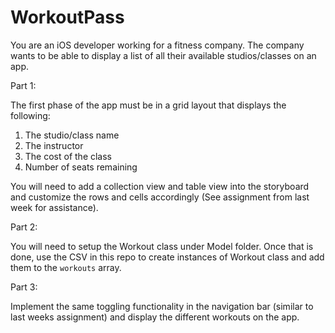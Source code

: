 # WorkoutPass
You are an iOS developer working for a fitness company.  The company wants to be able to display a list of all their available studios/classes on an app.

Part 1:

The first phase of the app must be in a grid layout that displays the following:

1. The studio/class name
2. The instructor
3. The cost of the class
4. Number of seats remaining

You will need to add a collection view and table view into the storyboard and customize the rows and cells accordingly (See assignment from last week for assistance).

Part 2:

You will need to setup the Workout class under Model folder.  Once that is done, use the CSV in this repo to create instances of Workout class and add them to the `workouts` array.

Part 3:

Implement the same toggling functionality in the navigation bar (similar to last weeks assignment) and display the different workouts on the app.
